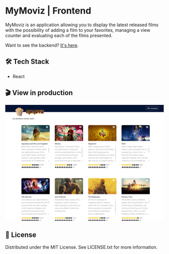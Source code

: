 # MyMoviz | Frontend

MyMoviz is an application allowing you to display the latest released films with the possibility of adding a film to your favorites, managing a view counter and evaluating each of the films presented.

Want to see the backend? [It's here](https://github.com/valeneb/mymoviz-backend).

## 🛠️ Tech Stack

 - React

## 🎬 View in production

[![Preview](public/preview.png)](https://mymoviz-front-eosin.vercel.app/)

## 📰 License

Distributed under the MIT License. See LICENSE.txt for more information.
